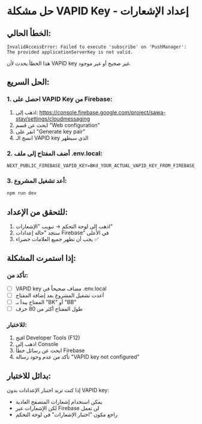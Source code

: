 # حل مشكلة VAPID Key - إعداد الإشعارات

## الخطأ الحالي:
```
InvalidAccessError: Failed to execute 'subscribe' on 'PushManager': The provided applicationServerKey is not valid.
```

هذا الخطأ يحدث لأن VAPID key غير صحيح أو غير موجود.

## الحل السريع:

### 1. **احصل على VAPID Key من Firebase:**

1. اذهب إلى: https://console.firebase.google.com/project/sawa-stay/settings/cloudmessaging
2. ابحث عن قسم "Web configuration"
3. انقر على "Generate key pair"
4. انسخ الـ VAPID key الذي سيظهر

### 2. **أضف المفتاح إلى ملف .env.local:**

```env
NEXT_PUBLIC_FIREBASE_VAPID_KEY=BKd_YOUR_ACTUAL_VAPID_KEY_FROM_FIREBASE_CONSOLE
```

### 3. **أعد تشغيل المشروع:**

```bash
npm run dev
```

## للتحقق من الإعداد:

1. اذهب إلى لوحة التحكم → تبويب "الإشعارات"
2. ستجد "حالة إعدادات Firebase" في الأعلى
3. يجب أن تظهر جميع العلامات خضراء ✅

## إذا استمرت المشكلة:

### تأكد من:
- [ ] VAPID key مضاف صحيحاً في .env.local
- [ ] أعدت تشغيل المشروع بعد إضافة المفتاح
- [ ] المفتاح يبدأ بـ "BK" أو "BB"
- [ ] طول المفتاح أكثر من 80 حرف

### للاختبار:
1. افتح Developer Tools (F12)
2. اذهب إلى Console
3. ابحث عن رسائل خطأ Firebase
4. تأكد من عدم وجود رسالة "VAPID key not configured"

## بدائل للاختبار:

إذا كنت تريد اختبار الإعدادات بدون VAPID key:
- يمكن استخدام إشعارات المتصفح العادية
- لكن الإشعارات عبر Firebase لن تعمل
- راجع مكون "اختبار الإشعارات" في لوحة التحكم
